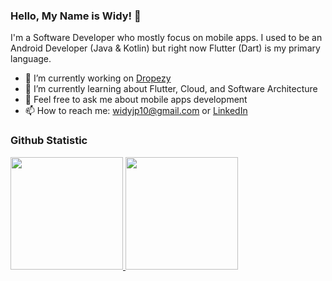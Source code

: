### Hello, My Name is Widy! 👋

I'm a Software Developer who mostly focus on mobile apps. I used to be an Android Developer (Java & Kotlin) but right now Flutter (Dart) is my primary language.

<!--Now I'm a Software Engineer which responsible for plan, write, and manage Google Cloud and Flutter course in <a href="https://github.com/dicodingacademy">@dicodingacademy</a>.
-->

- 🔭 I’m currently working on <a href="https://www.dropezy.com/">Dropezy</a>
- 🌱 I’m currently learning about Flutter, Cloud, and Software Architecture
- 💬 Feel free to ask me about mobile apps development
- 📫 How to reach me: widyjp10@gmail.com or <a href="https://www.linkedin.com/in/widdyjp/">LinkedIn</a>

### Github Statistic
<p align="left">
<a href="https://github.com/LittleFireflies">
  <img height="180em" src="https://github-readme-stats-eight-theta.vercel.app/api?username=LittleFireflies&show_icons=true&theme=vue&include_all_commits=true&count_private=true"/>
  <img height="180em" src="https://github-readme-stats-eight-theta.vercel.app/api/top-langs/?username=LittleFireflies&layout=compact&langs_count=8&theme=vue"/>
</a>
</p>

<!--
**LittleFireflies/LittleFireflies** is a ✨ _special_ ✨ repository because its `README.md` (this file) appears on your GitHub profile.

Here are some ideas to get you started:

- 🔭 I’m currently working on ...
- 🌱 I’m currently learning ...
- 👯 I’m looking to collaborate on ...
- 🤔 I’m looking for help with ...
- 💬 Ask me about ...
- 📫 How to reach me: ...
- 😄 Pronouns: ...
- ⚡ Fun fact: ...
-->
